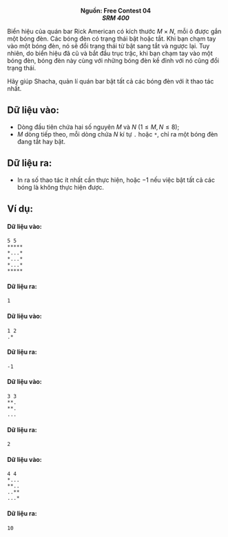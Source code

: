 **<center>Nguồn:  Free Contest 04</center>**
***<center>SRM 400</center>***

Biển hiệu của quán bar Rick American có kích thước $M × N$, mỗi ô được gắn một bóng đèn. Các bóng đèn có trạng thái bật hoặc tắt. Khi bạn chạm tay vào một bóng đèn, nó sẽ đổi trạng thái từ bật sang tắt và ngược lại. Tuy nhiên, do biển hiệu đã cũ và bắt đầu trục trặc, khi bạn chạm tay vào một bóng đèn, bóng đèn này cùng với những bóng đèn kề đỉnh với nó cũng đổi trạng thái.

Hãy giúp Shacha, quản lí quán bar bật tất cả các bóng đèn với ít thao tác nhất.

## Dữ liệu vào:
- Dòng đầu tiên chứa hai số nguyên $M$ và $N\ (1 ≤ M, N ≤ 8)$;
- $M$ dòng tiếp theo, mỗi dòng chứa $N$ kí tự `.` hoặc `*`, chỉ ra một bóng đèn đang tắt hay bật.

## Dữ liệu ra:
- In ra số thao tác ít nhất cần thực hiện, hoặc $-1$ nếu việc bật tất cả các bóng là không thực hiện được.

## Ví dụ:
#### Dữ liệu vào:
```
5 5  
*****
*...*
*...*
*...*
*****
```

#### Dữ liệu ra:
```
1
```

#### Dữ liệu vào:
```
1 2 
.*
```

#### Dữ liệu ra:
```
-1
```

#### Dữ liệu vào:
```
3 3  
**.
**.
...
```

#### Dữ liệu ra:
```
2
```

#### Dữ liệu vào:
```
4 4   
*...
**..
..**
...*
```

#### Dữ liệu ra:
```
10
```